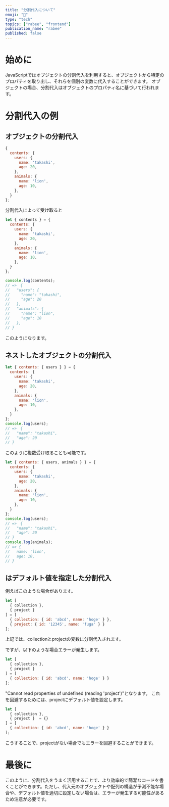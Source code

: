 ```yaml
---
title: "分割代入について"
emoji: "📂"
type: "tech"
topics: ["rabee", "frontend"]
publication_name: "rabee"
published: false
---
```


# 始めに
JavaScriptではオブジェクトの分割代入を利用すると、オブジェクトから特定のプロパティを取り出し、それらを個別の変数に代入することができます。
オブジェクトの場合、分割代入はオブジェクトのプロパティ名に基づいて行われます。
# 分割代入の例
## オブジェクトの分割代入
```js
{
  contents: {
    users: {
      name: 'takashi',
      age: 20,
    },
    animals: {
      name: 'lion',
      age: 10,
    },
  }
};
```
分割代入によって受け取ると
```js
let { contents } = {
  contents: {
    users: {
      name: 'takashi',
      age: 20,
    },
    animals: {
      name: 'lion',
      age: 10,
    },
  }
};

console.log(contents);
// =>　{
//   "users": {
//     "name": "takashi",
//     "age": 20
//   },
//   "animals": {
//     "name": "lion",
//     "age": 10
//   },
// }
```
このようになります。

## ネストしたオブジェクトの分割代入
```js
let { contents: { users } } = {
  contents: {
    users: {
      name: 'takashi',
      age: 20,
    },
    animals: {
      name: 'lion',
      age: 10,
    },
  }
};
console.log(users);
// =>　{
//   "name": "takashi",
//   "age": 20
// }
```
このように複数受け取ることも可能です。

```js
let { contents: { users, animals } } = {
  contents: {
    users: {
      name: 'takashi',
      age: 20,
    },
    animals: {
      name: 'lion',
      age: 10,
    },
  }
};
console.log(users);
// =>　{
//   "name": "takashi",
//   "age": 20
// }
console.log(animals);
// => {
//   name: 'lion',
//   age: 10,
// }
```
## はデフォルト値を指定した分割代入
例えばこのような場合があります。
```js
let [
  { collection }, 
  { project }
] = [
  { collection: { id: 'abcd', name: 'hoge' } }, 
  { project: { id: '12345', name: 'fuga' } }
];
```
上記では、collectionとprojectの変数に分割代入されます。

ですが、以下のような場合エラーが発生します。
```js
let [
  { collection }, 
  { project }
] = [
  { collection: { id: 'abcd', name: 'hoge' } }
];
```
"Cannot read properties of undefined (reading 'project')"となります。
これを回避するためには、projectにデフォルト値を設定します。
```js
let [
  { collection }, 
  { project }  = {}
] = [
  { collection: { id: 'abcd', name: 'hoge' } }
];
```
こうすることで、projectがない場合でもエラーを回避することができます。

# 最後に
このように、分割代入をうまく活用することで、より効率的で簡潔なコードを書くことができます。ただし、代入元のオブジェクトや配列の構造が予測不能な場合や、デフォルト値を適切に設定しない場合は、エラーが発生する可能性があるため注意が必要です。